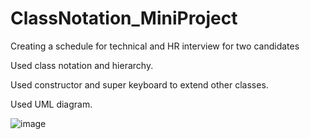 # ClassNotation_MiniProject
Creating a schedule for technical and HR interview for two candidates

Used class notation and hierarchy.

Used constructor and super keyboard to extend other classes.

Used UML diagram.

![image](https://user-images.githubusercontent.com/92288227/221252277-8e3f613d-e597-4f1f-bf11-a7aa750eb6f3.png)


